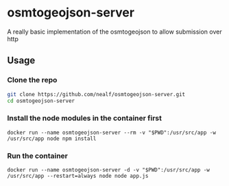 # osmtogeojson-server
A really basic implementation of the osmtogeojson to allow submission over http

Usage
-----
### Clone the repo
```bash
git clone https://github.com/nealf/osmtogeojson-server.git
cd osmtogeojson-server
```

### Install the node modules in the container first
`docker run --name osmtogeojson-server --rm -v "$PWD":/usr/src/app -w /usr/src/app node npm install`

### Run the container
`docker run --name osmtogeojson-server -d -v "$PWD":/usr/src/app -w /usr/src/app --restart=always node node app.js`

